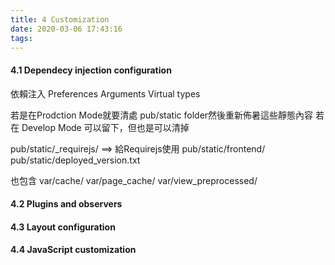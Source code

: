 ```yaml
---
title: 4 Customization
date: 2020-03-06 17:43:16
tags:
---
```



#### 4.1 Dependecy injection configuration
依賴注入
Preferences
Arguments
Virtual types
<!-- more -->

若是在Prodction Mode就要清處 pub/static folder然後重新佈暑這些靜態內容
若在 Develop Mode 可以留下，但也是可以清掉

pub/static/_requirejs/        ==> 給Requirejs使用
pub/static/frontend/
pub/static/deployed_version.txt

也包含
var/cache/
var/page_cache/
var/view_preprocessed/

#### 4.2 Plugins and observers
#### 4.3 Layout configuration
#### 4.4 JavaScript customization